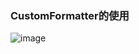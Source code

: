 ### CustomFormatter的使用
![image](https://github.com/bige1997372/Database-Principle2/blob/master/%E7%AC%AC%E4%B8%83%E5%91%A8/%E8%AF%BE%E5%90%8E%E4%BD%9C%E4%B8%9A/cm%E7%BB%83%E4%B9%A0.png)
